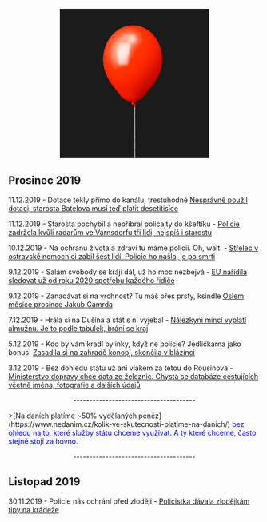 <p align="center">
   <img src="cervenybalonek.png">
</p>

## Prosinec 2019

11.12.2019 - Dotace tekly přímo do kanálu, trestuhodné [Nesprávně použil dotaci, starosta Batelova musí teď platit desetitisíce](https://www.idnes.cz/jihlava/zpravy/soud-batelov-kanalizace-starosta-jiri-dolezal-pokuta-dotace-vysocina-trest.A191211_104925_jihlava-zpravy_mv)

11.12.2019 - Starosta pochybil a nepřibral policajty do kšeftíku - [Policie zadržela kvůli radarům ve Varnsdorfu tři lidi, nejspíš i starostu](https://www.idnes.cz/usti/zpravy/varnsdorf-radary-zadrzeni-policie-starosta.A191211_084534_usti-zpravy_alh)

10.12.2019 - Na ochranu života a zdraví tu máme policii. Oh, wait. - [Střelec v ostravské nemocnici zabil šest lidí. Policie ho našla, je po smrti](https://www.idnes.cz/ostrava/zpravy/strelba-ostrava-nemocnice-policie-zasah.A191210_081440_ostrava-zpravy_klu)

9.12.2019 - Salám svobody se krájí dál, už ho moc nezbejvá - [EU nařídila sledovat už od roku 2020 spotřebu každého řidiče](http://www.autoforum.cz/predstaveni/eu-naridila-sledovat-od-roku-2020-spotrebu-kazdeho-ridice-nekteri-na-to-doplati/?utm_source=www.seznam.cz&utm_medium=sekce-z-internetu&fbclid=IwAR0SaypAUu5HeAF_kR1FIRaACko1HTcb3wcPIjZ05x0JfnlqOteFWOGPl20)

9.12.2019 - Zanadávat si na vrchnost? Tu máš přes prsty, ksindle [Oslem měsíce prosince Jakub Camrda](https://paragraphos.pecina.cz/all/uvahy-a-komentare/oslem-mesice-prosince-jakub-carmda)

7.12.2019 - Hrála si na Dušína a stát s ní vyjebal - [Nálezkyni mincí vyplatí almužnu. Je to podle tabulek, brání se kraj](https://www.idnes.cz/pardubice/zpravy/nalezne-nalez-minci-vychodoceske-muzeum-pardubicky-kraj-poklad-chocen.A191206_123349_pardubice-zpravy_lati?)

5.12.2019 - Kdo by vám kradl bylinky, když ne policie? Jedličkárna jako bonus. [Zasadila si na zahradě konopí, skončila v blázinci](https://www.novinky.cz/domaci/clanek/zasadila-si-na-zahrade-konopi-skoncila-v-blazinci-40306030?dop-ab-variant=102&seq-no=3&source=hp&utm_source=www.seznam.cz&utm_medium=z-boxiku&utm_campaign=null&fbclid=IwAR2JTH4a4M41_5WWLE8yxw_ZbqIPl2QEjFnf4ym84vaI6wQwdO29jiv0OoQ)

3.12.2019 - Bez dohledu státu už ani vlakem za tetou do Rousínova - [Ministerstvo dopravy chce data ze železnic. Chystá se databáze cestujících včetně jména, fotografie a dalších údajů](https://www.zive.cz/clanky/ministerstvo-dopravy-chce-data-ze-zeleznic-chysta-se-databaze-cestujicich-vcetne-jmena-fotografie-a-dalsich-udaju/sc-3-a-201466/default.aspx?fbclid=IwAR3Z291mNZHGooB0zCKfv4gZHAi3HOKEv3zax4V-Jw1wn6Sizx-uuteIl7o)

<p align="center">
      --------------------------------------
</p>
>[Na daních platíme ~50% vydělaných peněz](https://www.nedanim.cz/kolik-ve-skutecnosti-platime-na-danich/) <span style="color:blue">bez ohledu na to, které služby státu chceme využívat. A ty které chceme, často stejně stojí za hovno.</span>
<p align="center">
      --------------------------------------
</p>

## Listopad 2019

30.11.2019 - Policie nás ochrání před zloději - [Policistka dávala zlodějkám tipy na krádeže](https://www.novinky.cz/krimi/clanek/policistka-davala-zlodejkam-tipy-na-kradeze-40305361?dop-ab-variant=0&seq-no=2&source=hp&utm_source=www.seznam.cz&utm_medium=z-boxiku&utm_campaign=null)
